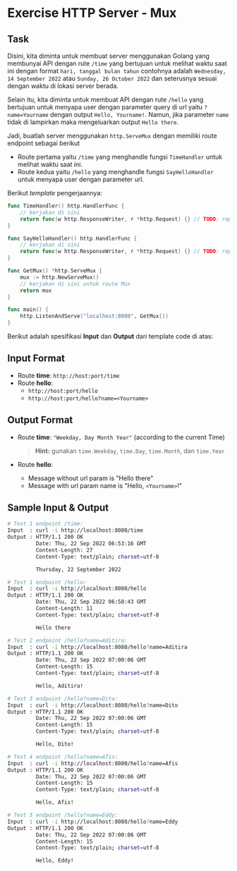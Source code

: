 # Exercise HTTP Server - Mux

## Task

Disini, kita diminta untuk membuat server menggunakan Golang yang membunyai API dengan rute `/time` yang bertujuan untuk melihat waktu saat ini dengan format `hari, tanggal bulan tahun` contohnya adalah `Wednesday, 14 September 2022` atau `Sunday, 26 October 2022` dan seterusnya sesuai dengan waktu di lokasi server berada.

Selain itu, kita diminta untuk membuat API dengan rute `/hello` yang bertujuan untuk menyapa user dengan parameter query di url yaitu `?name=Yourname` dengan output `Hello, Yourname!`. Namun, jika parameter `name` tidak di lampirkan maka mengeluarkan output `Hello there`.

Jadi, buatlah server menggunakan `http.ServeMux` dengan memiliki route endpoint sebagai berikut

- Route pertama yaitu `/time` yang menghandle fungsi `TimeHandler` untuk melihat waktu saat ini.
- Route kedua yaitu `/hello` yang menghandle fungsi `SayHelloHandler` untuk menyapa user dengan parameter url.

Berikut _template_ pengerjaannya:

```go
func TimeHandler() http.HandlerFunc {
    // kerjakan di sini
    return func(w http.ResponseWriter, r *http.Request) {} // TODO: replace
}

func SayHelloHandler() http.HandlerFunc {
    // kerjakan di sini
    return func(w http.ResponseWriter, r *http.Request) {} // TODO: replace
}

func GetMux() *http.ServeMux {  
    mux := http.NewServeMux()
    // kerjakan di sini untuk route Mux
    return mux
}

func main() {
    http.ListenAndServe("localhost:8080", GetMux())
}
```

Berikut adalah spesifikasi **Input** dan **Output** dari template code di atas:

## Input Format

- Route **time**: `http://host:port/time`
- Route **hello**:
  - `http://host:port/hello`
  - `http://host:port/hello?name=<Yourname>`

## Output Format

- Route **time**: `"Weekday, Day Month Year"` (according to the current Time)
  > **Hint:** gunakan `time.Weekday`, `time.Day`, `time.Month`, dan `time.Year`

- Route **hello**:
  - Message without url param is "Hello there"
  - Message with url param name is "Hello, `<Yourname>`!"

## Sample Input & Output

```bash
# Test 1 endpoint /time:
Input  : curl -i http://localhost:8080/time
Output : HTTP/1.1 200 OK
         Date: Thu, 22 Sep 2022 06:53:16 GMT
         Content-Length: 27
         Content-Type: text/plain; charset=utf-8

         Thursday, 22 September 2022

# Test 1 endpoint /hello:
Input  : curl -i http://localhost:8080/hello
Output : HTTP/1.1 200 OK
         Date: Thu, 22 Sep 2022 06:58:43 GMT
         Content-Length: 11
         Content-Type: text/plain; charset=utf-8

         Hello there

# Test 2 endpoint /hello?name=Aditira:
Input  : curl -i http://localhost:8080/hello?name=Aditira
Output : HTTP/1.1 200 OK
         Date: Thu, 22 Sep 2022 07:00:06 GMT
         Content-Length: 15
         Content-Type: text/plain; charset=utf-8

         Hello, Aditira!

# Test 3 endpoint /hello?name=Dito:
Input  : curl -i http://localhost:8080/hello?name=Dito
Output : HTTP/1.1 200 OK
         Date: Thu, 22 Sep 2022 07:00:06 GMT
         Content-Length: 15
         Content-Type: text/plain; charset=utf-8

         Hello, Dito!

# Test 4 endpoint /hello?name=Afis:
Input  : curl -i http://localhost:8080/hello?name=Afis
Output : HTTP/1.1 200 OK
         Date: Thu, 22 Sep 2022 07:00:06 GMT
         Content-Length: 15
         Content-Type: text/plain; charset=utf-8

         Hello, Afis!

# Test 5 endpoint /hello?name=Eddy:
Input  : curl -i http://localhost:8080/hello?name=Eddy
Output : HTTP/1.1 200 OK
         Date: Thu, 22 Sep 2022 07:00:06 GMT
         Content-Length: 15
         Content-Type: text/plain; charset=utf-8

         Hello, Eddy!
```
  